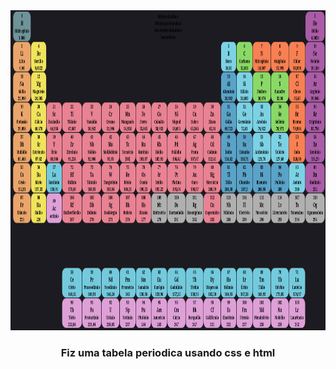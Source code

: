 <img height="512" alt="Simple GUI Transitions" src="tabela.png">

<h3 align=center> Fiz uma tabela periodica usando css e html </h3>
